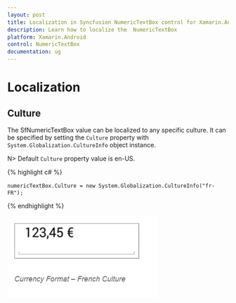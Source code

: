 ```yaml
---
layout: post
title: Localization in Syncfusion NumericTextBox control for Xamarin.Android
description: Learn how to localize the  NumericTextBox
platform: Xamarin.Android
control: NumericTextBox
documentation: ug
---
```

# Localization

## Culture

The SfNumericTextBox value can be localized to any specific culture. It can be specified by setting the `Culture` property with `System.Globalization.CultureInfo` object instance.

N> Default `Culture` property value is en-US.

{% highlight c# %}

	numericTextBox.Culture = new System.Globalization.CultureInfo("fr-FR");
	
{% endhighlight %}


![](images/Culture.png)

